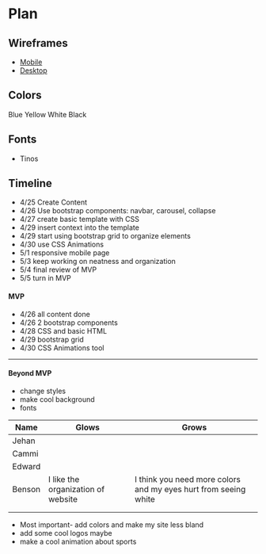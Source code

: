 # Plan

## Wireframes
* [Mobile](../img/mobile.png)
* [Desktop](../img/desktop.png)

## Colors
Blue
Yellow
White
Black

## Fonts
* Tinos

## Timeline
* 4/25 Create Content
* 4/26 Use bootstrap components: navbar, carousel, collapse
* 4/27 create basic template with CSS
* 4/29 insert context into the template
* 4/29 start using bootstrap grid to organize elements
* 4/30 use CSS Animations
* 5/1 responsive mobile page
* 5/3 keep working on neatness and organization
* 5/4 final review of MVP
* 5/5 turn in MVP

#### MVP
* 4/26 all content done
* 4/26 2 bootstrap components
* 4/28 CSS and basic HTML
* 4/29 bootstrap grid
* 4/30 CSS Animations tool

---

#### Beyond MVP
* change styles
* make cool background
* fonts










| Name | Glows | Grows |
| -------- | ------- | ------- |
| Jehan  |   |
| Cammi  |   |
| Edward  |   |
| Benson  | I like the organization of website |I think you need more colors and my eyes hurt from seeing white
|   |   |
|   |   |


* Most important- add colors and make my site less bland
* add some cool logos maybe
* make a cool animation about sports
